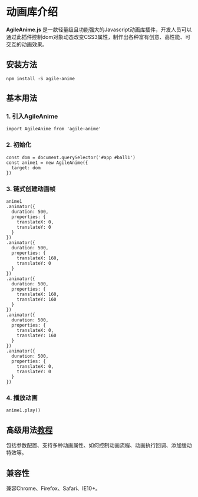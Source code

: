 # 动画库介绍

**AgileAnime.js** 是一款轻量级且功能强大的Javascript动画库插件，开发人员可以通过此插件控制dom对象动态改变CSS3属性，制作出各种富有创意、高性能、可交互的动画效果。

## 安装方法
```
npm install -S agile-anime
```

## 基本用法
### 1. 引入AgileAnime
```
import AgileAnime from 'agile-anime'
```
### 2. 初始化
```
const dom = document.querySelector('#app #ball1')
const anime1 = new AgileAnime({
  target: dom
})
```
### 3. 链式创建动画帧
```
anime1
.animator({
  duration: 500,
  properties: {
    translateX: 0,
    translateY: 0
  }
})
.animator({
  duration: 500,
  properties: {
    translateX: 160,
    translateY: 0
  }
})
.animator({
  duration: 500,
  properties: {
    translateX: 160,
    translateY: 160
  }
})
.animator({
  duration: 500,
  properties: {
    translateX: 0,
    translateY: 160
  }
})
.animator({
  duration: 500,
  properties: {
    translateX: 0,
    translateY: 0
  }
})
```
### 4. 播放动画
```
anime1.play()
```

## 高级用法[教程](https://agileui.harryyin.cn/#/anime)
包括参数配置、支持多种动画属性、如何控制动画流程、动画执行回调、添加缓动特效等。

## 兼容性
兼容Chrome、Firefox、Safari、IE10+。
